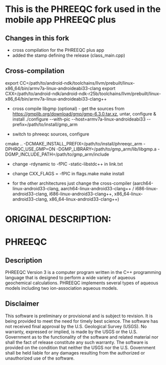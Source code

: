 # This is the PHREEQC fork used in the mobile app PHREEQC plus

## Changes in this fork

* cross compilation for the PHREEQC plus app
* added the stamp defining the release (class_main.cpp)

## Cross-compilation

export CC=/path/to/android-ndk/toolchains/llvm/prebuilt/linux-x86_64/bin/armv7a-linux-androideabi33-clang
export CXX=/path/to/android-ndk/android-ndk-r25b/toolchains/llvm/prebuilt/linux-x86_64/bin/armv7a-linux-androideabi33-clang++

* cross compile libgmp (optional) - get the sources from https://gmplib.org/download/gmp/gmp-6.3.0.tar.xz, untar, configure & install
./configure --with-pic --host=armv7a-linux-androideabi33 --prefix=/path/to/install/gmp_arm

* switch to phreeqc sources, configure

cmake .. -DCMAKE_INSTALL_PREFIX=/path/to/install/phreeqc_arm -DPHRQC_USE_GMP=ON -DGMP_LIBRARY=/path/to/gmp_arm/lib/libgmp.a -DGMP_INCLUDE_PATH=/path/to/gmp_arm/include

* change -rdynamic to -fPIC -static-libstdc++ in link.txt
* change CXX_FLAGS = -fPIC in flags.make
make install

* for the other architectures just change the cross-compiler (aarch64-linux-android33-clang, aarch64-linux-android33-clang++ / i686-linux-android33-clang, i686-linux-android33-clang++, x86_64-linux-android33-clang, x86_64-linux-android33-clang++)

# ORIGINAL DESCRIPTION:

# PHREEQC

## Description

PHREEQC Version 3 is a computer program written in the C++ programming language 
that is designed to perform a wide variety of aqueous geochemical calculations. 
PHREEQC implements several types of aqueous models including two ion-association aqueous models. 

## Disclaimer

This software is preliminary or provisional and is subject to revision. It is
being provided to meet the need for timely best science. The software has not
received final approval by the U.S. Geological Survey (USGS). No warranty,
expressed or implied, is made by the USGS or the U.S. Government as to the
functionality of the software and related material nor shall the fact of release
constitute any such warranty. The software is provided on the condition that
neither the USGS nor the U.S. Government shall be held liable for any damages
resulting from the authorized or unauthorized use of the software.
